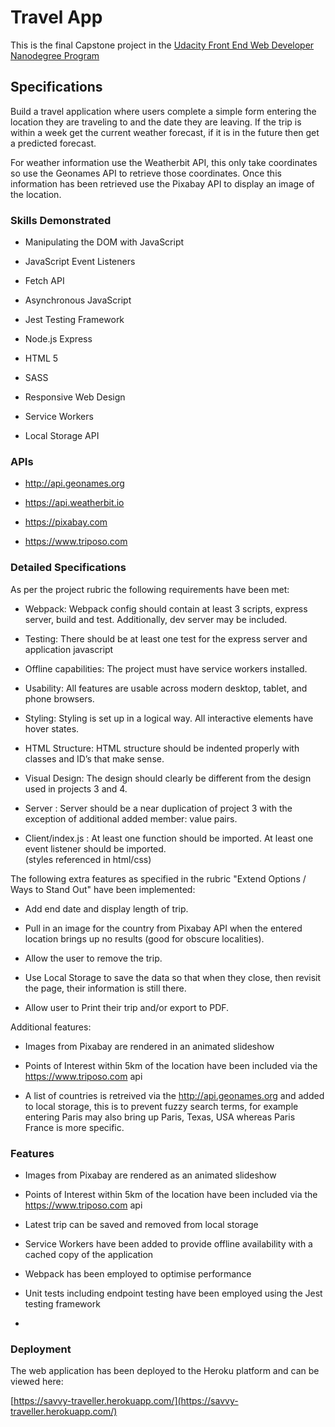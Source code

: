 # Travel App

  

This is the final Capstone project in the [Udacity Front End Web Developer Nanodegree Program](https://www.udacity.com/course/front-end-web-developer-nanodegree--nd0011)

  

## Specifications

  

Build a travel application where users complete a simple form entering the location they are traveling to and the date they are leaving. If the trip is within a week get the current weather forecast, if it is in the future then get a predicted forecast.

  

For weather information use the Weatherbit API, this only take coordinates so use the Geonames API to retrieve those coordinates. Once this information has been retrieved use the Pixabay API to display an image of the location.

  

### Skills Demonstrated

  

- Manipulating the DOM with JavaScript

- JavaScript Event Listeners

- Fetch API

- Asynchronous JavaScript

- Jest Testing Framework

- Node.js Express

- HTML 5

- SASS

- Responsive Web Design

- Service Workers

- Local Storage API

  

### APIs

  

- http://api.geonames.org

- https://api.weatherbit.io

- https://pixabay.com

- https://www.triposo.com

  
  

### Detailed Specifications

  

As per the project rubric the following requirements have been met:

  

- Webpack: Webpack config should contain at least 3 scripts, express server, build and test. Additionally, dev server may be included.

- Testing: There should be at least one test for the express server and application javascript

- Offline capabilities: The project must have service workers installed.

- Usability: All features are usable across modern desktop, tablet, and phone browsers.

- Styling: Styling is set up in a logical way. All interactive elements have hover states.

- HTML Structure: HTML structure should be indented properly with classes and ID’s that make sense.

- Visual Design: The design should clearly be different from the design used in projects 3 and 4.

- Server : Server should be a near duplication of project 3 with the exception of additional added member: value pairs.

- Client/index.js : 	At least one function should be imported.
								At least one event listener should be imported.								
								(styles referenced in html/css)

  

The following extra features as specified in the rubric "Extend Options / Ways to Stand Out" have been implemented:  

- Add end date and display length of trip.

- Pull in an image for the country from Pixabay API when the entered location brings up no results (good for obscure localities).

- Allow the user to remove the trip.

- Use Local Storage to save the data so that when they close, then revisit the page, their information is still there.

- Allow user to Print their trip and/or export to PDF.

Additional features: 

- Images from Pixabay are rendered in an animated slideshow

- Points of Interest within 5km of the location have been included via the https://www.triposo.com api  
- A list of countries is retreived via the http://api.geonames.org and added to local storage, this is to prevent fuzzy search terms, for example entering Paris may also bring up Paris, Texas, USA whereas Paris France is more specific.

### Features  

- Images from Pixabay are rendered as an animated slideshow

- Points of Interest within 5km of the location have been included via the https://www.triposo.com api

- Latest trip can be saved and removed from local storage

- Service Workers have been added to provide offline availability with a cached copy of the application

- Webpack has been employed to optimise performance

- Unit tests including endpoint testing have been employed using the Jest testing framework
- 
### Deployment 
  

The web application has been deployed to the Heroku platform and can be viewed here:
 

[https://savvy-traveller.herokuapp.com/](https://savvy-traveller.herokuapp.com/)